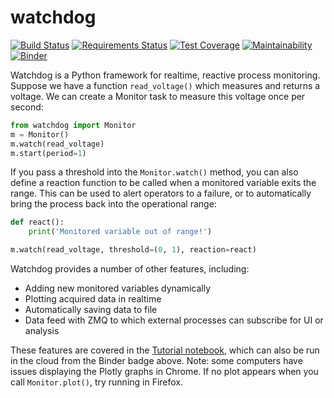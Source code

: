 # watchdog
[![Build Status](https://travis-ci.org/robertfasano/watchdog.svg?branch=master)](https://travis-ci.org/robertfasano/watchdog)
[![Requirements Status](https://requires.io/github/robertfasano/watchdog/requirements.svg?branch=master)](https://requires.io/github/robertfasano/watchdog/requirements/?branch=master)
[![Test Coverage](https://api.codeclimate.com/v1/badges/0be76138b49ecb2081eb/test_coverage)](https://codeclimate.com/github/robertfasano/watchdog/test_coverage)
[![Maintainability](https://api.codeclimate.com/v1/badges/0be76138b49ecb2081eb/maintainability)](https://codeclimate.com/github/robertfasano/watchdog/maintainability)
[![Binder](https://mybinder.org/badge_logo.svg)](https://mybinder.org/v2/gh/robertfasano/watchdog/master?filepath=watchdog%2Ftutorial.ipynb)

Watchdog is a Python framework for realtime, reactive process monitoring. Suppose we have a function ``read_voltage()`` which measures and returns a voltage. We can create a Monitor task to measure this voltage once per second:

```python
from watchdog import Monitor
m = Monitor()
m.watch(read_voltage)
m.start(period=1)
```

If you pass a threshold into the ``Monitor.watch()`` method, you can also define a reaction function to be called when a monitored variable exits the range. This can be used to alert operators to a failure, or to automatically bring the process back into the operational range:
```python
def react():
    print('Monitored variable out of range!')

m.watch(read_voltage, threshold=(0, 1), reaction=react)
```

Watchdog provides a number of other features, including:
* Adding new monitored variables dynamically
* Plotting acquired data in realtime
* Automatically saving data to file
* Data feed with ZMQ to which external processes can subscribe for UI or analysis

These features are covered in the [Tutorial notebook](https://github.com/robertfasano/watchdog/blob/master/watchdog/tutorial.ipynb), which can also be run in the cloud from the Binder badge above. Note: some computers have issues displaying the Plotly graphs in Chrome. If no plot appears when you call ``Monitor.plot()``, try running in Firefox.

